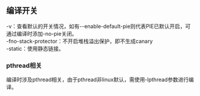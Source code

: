 ## 编译开关
-v：查看默认的开关情况，如有--enable-default-pie则代表PIE已默认开启，可通过编译时添加-no-pie关闭。<br>
-fno-stack-protector：不开启堆栈溢出保护，即不生成canary<br>
-static：使用静态链接。<br>
### pthread相关
编译时涉及pthread相关，由于pthread非linux默认，需使用-lpthread参数进行编译。
